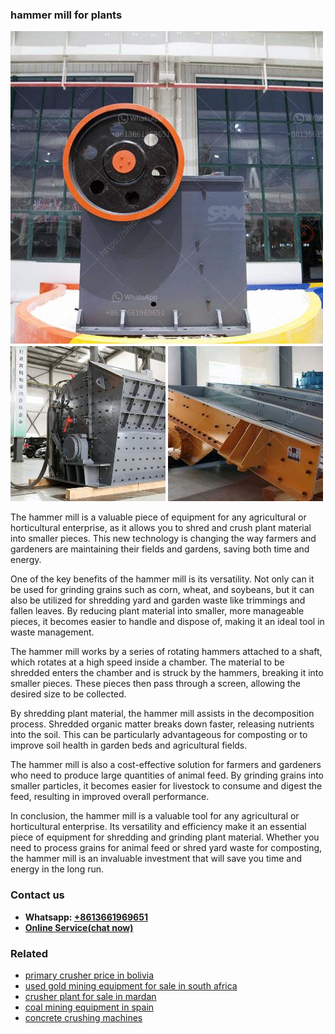 <h3>hammer mill for plants</h3><img src='1702953296.jpg' alt=''><p>The hammer mill is a valuable piece of equipment for any agricultural or horticultural enterprise, as it allows you to shred and crush plant material into smaller pieces. This new technology is changing the way farmers and gardeners are maintaining their fields and gardens, saving both time and energy.</p><p>One of the key benefits of the hammer mill is its versatility. Not only can it be used for grinding grains such as corn, wheat, and soybeans, but it can also be utilized for shredding yard and garden waste like trimmings and fallen leaves. By reducing plant material into smaller, more manageable pieces, it becomes easier to handle and dispose of, making it an ideal tool in waste management.</p><p>The hammer mill works by a series of rotating hammers attached to a shaft, which rotates at a high speed inside a chamber. The material to be shredded enters the chamber and is struck by the hammers, breaking it into smaller pieces. These pieces then pass through a screen, allowing the desired size to be collected.</p><p>By shredding plant material, the hammer mill assists in the decomposition process. Shredded organic matter breaks down faster, releasing nutrients into the soil. This can be particularly advantageous for composting or to improve soil health in garden beds and agricultural fields.</p><p>The hammer mill is also a cost-effective solution for farmers and gardeners who need to produce large quantities of animal feed. By grinding grains into smaller particles, it becomes easier for livestock to consume and digest the feed, resulting in improved overall performance.</p><p>In conclusion, the hammer mill is a valuable tool for any agricultural or horticultural enterprise. Its versatility and efficiency make it an essential piece of equipment for shredding and grinding plant material. Whether you need to process grains for animal feed or shred yard waste for composting, the hammer mill is an invaluable investment that will save you time and energy in the long run.</p><h3>Contact us</h3><ul><li><strong>Whatsapp:&nbsp;<a href="https://wa.me/8613661969651">+8613661969651</a></strong></li><li><a href="https://swt.shibang-china.com/?git&amp;zhl&amp;hammer mill for plants"><strong>Online Service(chat now)</strong></a></li></ul><h3>Related</h3><ul><li><a href='primary crusher price in bolivia.md'>primary crusher price in bolivia</a></li><li><a href='used gold mining equipment for sale in south africa.md'>used gold mining equipment for sale in south africa</a></li><li><a href='crusher plant for sale in mardan.md'>crusher plant for sale in mardan</a></li><li><a href='coal mining equipment in spain.md'>coal mining equipment in spain</a></li><li><a href='concrete crushing machines.md'>concrete crushing machines</a></li></ul>